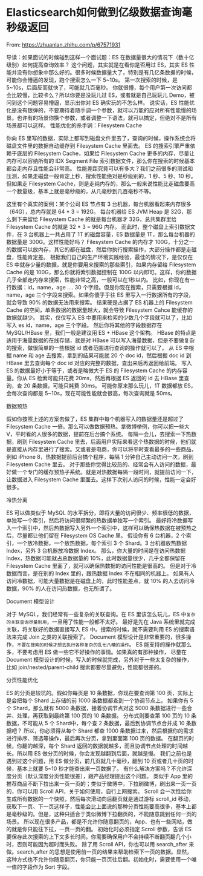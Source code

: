 # Elasticsearch如何做到亿级数据查询毫秒级返回

From: https://zhuanlan.zhihu.com/p/67571931

导读：如果面试的时候碰到这样一个面试题：ES 在数据量很大的情况下（数十亿级别）如何提高查询效率？
这个问题，其实就是在看你是否用过 ES，其实 ES 性能并没有你想象中那么好的。很多时候数据量大了，特别是有几亿条数据的时候，可能你会懵逼的发现，跑个搜索怎么一下 5~10s。
第一次搜索的时候，是5~10s，后面反而就快了，可能就几百毫秒。
你就很懵，每个用户第一次访问都会比较慢，比较卡么？所以你要是没玩儿过 ES，或者就是自己玩玩儿 Demo，被问到这个问题容易懵逼，显示出你对 ES 确实玩的不怎么样。
说实话，ES 性能优化是没有银弹的，不要期待着随手调一个参数，就可以万能的应对所有性能慢的场景。也许有的场景你换个参数，或者调整一下语法，就可以搞定，但绝对不是所有场景都可以这样。
性能优化的杀手锏：Filesystem Cache

你向 ES 里写的数据，实际上都写到磁盘文件里去了，查询的时候，操作系统会将磁盘文件里的数据自动缓存到 Filesystem Cache 里面去。
ES 的搜索引擎严重依赖于底层的 Filesystem Cache，如果给 Filesystem Cache 更多的内存，尽量让内存可以容纳所有的 IDX Segment File 索引数据文件，那么你在搜索的时候基本都会走内存且性能会非常高。
性能差距究竟可以有多大？我们之前很多的测试和压测，如果走磁盘一般肯定上秒，搜索性能绝对是秒级别的，1 秒、5 秒、10 秒。但如果走 Filesystem Cache，则是走纯内存的，那么一般来说性能比走磁盘要高一个数量级，基本上就是毫秒级的，从几毫秒到几百毫秒不等。

这里有个真实的案例：某个公司 ES 节点有 3 台机器，每台机器看起来内存很多（64G），总内存就是 64 * 3 = 192G。
每台机器给 ES JVM Heap 是 32G，那么剩下来留给 Filesystem Cache 的就是每台机器才 32G，总共集群里给 Filesystem Cache 的就是 32 * 3 = 96G 内存。
而此时，整个磁盘上索引数据文件，在 3 台机器上一共占用了 1T 的磁盘容量，ES 数据量是 1T，那么每台机器的数据量是 300G。这样性能好吗？
Filesystem Cache 的内存才 100G，十分之一的数据可以放内存，其它的都在磁盘，然后你执行搜索操作，大部分操作都是走磁盘，性能肯定差。
根据我们自己的生产环境实践经验，最佳的情况下，是仅仅在 ES 中就存少量的数据，就是你要用来搜索的那些索引，如果内存留给 Filesystem Cache 的是 100G，那么你就将索引数据控制在 100G 以内即可。这样，你的数据几乎全部走内存来搜索，性能非常之高，一般可以在1秒以内。
比如，你现在有一行数据：id，name，age .... 30 个字段。但是你现在搜索，只需要根据 id，name，age 三个字段来搜索。如果你傻乎乎往 ES 里写入一行数据所有的字段，就会导致 90% 的数据无法用来搜索。
结果硬是占据了 ES 机器上的 Filesystem Cache 的空间，单条数据的数据量越大，就会导致 Filesystem Cahce 能缓存的数据就越少。
其实，仅仅写入 ES 中要用来检索的少数几个字段就可以了，比如写入 es id，name，age 三个字段。
然后你将其他的字段数据存在 MySQL/HBase 里，我们一般是建议用 ES + HBase 这个架构。
HBase 的特点是适用于海量数据的在线存储，就是对 HBase 可以写入海量数据，但是不要做复杂的搜索，做很简单的一些根据 id 或者范围进行查询的操作就可以了。
从 ES 中根据 name 和 age 去搜索，拿到的结果可能就 20 个 doc id，然后根据 doc id 到 HBase 里去查询每个 doc id 对应的完整的数据，查出来后再返回给前端。
写入 ES 的数据最好小于等于，或者是略微大于 ES 的 Filesystem Cache 的内存容量。你从 ES 检索可能只花费 20ms，然后再根据 ES 返回的 id 去 HBase 里查询，查 20 条数据，可能只耗费 30ms。
可能你原来那么玩儿，1T 数据都放 ES，会每次查询都是 5~10s，现在可能性能就会很高，每次查询就是 50ms。

数据预热

假如你按照上述的方案去做了，ES 集群中每个机器写入的数据量还是超过了 Filesystem Cache 一倍。那么可以做数据预热。拿微博举例，你可以把一些大 V，平时看的人很多的数据，提前在后台搞个系统。
每隔一会儿，去搜索一下热数据，刷到 Filesystem Cache 里去，后面用户实际来看这个热数据的时候，他们就是直接从内存里进行了搜索。又或者是电商，你可以将平时查看最多的一些商品，例如 iPhone 8，热数据提前后台搞个程序，每隔 1 分钟自己主动访问一次，刷到 Filesystem Cache 里去。
对于那些你觉得比较热的、经常会有人访问的数据，最好做一个专门的缓存预热子系统。就是对热数据每隔一段时间，就提前访问一下，让数据进入 Filesystem Cache 里面去。这样下次别人访问的时候，性能一定会好很多。

冷热分离

ES 可以做类似于 MySQL 的水平拆分，即将大量的访问很少、频率很低的数据，单独写一个索引，然后将访问很频繁的热数据单独写一个索引。
最好将冷数据写入一个索引中，然后热数据写入另外一个索引中，这样可以确保热数据在被预热之后，尽量都让他们留在 Filesystem OS Cache 里。
假设你有 6 台机器，2 个索引，一个放冷数据，一个放热数据，每个索引 3 个 Shard。3 台机器放热数据 Index，另外 3 台机器放冷数据 Index。
那么，你大量的时间是在访问热数据 Index，热数据可能就占总数据量的 10%，此时数据量很少，几乎全都保留在 Filesystem Cache 里面了，就可以确保热数据的访问性能是很高的。
但是对于冷数据而言，是在别的 Index 里的，跟热数据 Index 不在相同的机器上。
如果有人访问冷数据，可能大量数据是在磁盘上的，此时性能差点，就 10% 的人去访问冷数据，90% 的人在访问热数据，也无所谓了。

Document 模型设计

对于 MySQL，我们经常有一些复杂的关联查询。在 ES 里该怎么玩儿，ES 中`复杂的关联查询尽量别用`，一旦用了性能一般都不太好。
最好是先在 Java 系统里就完成关联，将关联好的数据直接写入 ES 中。搜索的时候，就不需要利用 ES 的搜索语法来完成 Join 之类的关联搜索了。
Document 模型设计是非常重要的，很多操作，`不要在搜索的时候才想去执行各种复杂的乱七八糟的操作`。
ES 能支持的操作就那么多，不要考虑用 ES 做一些它不好操作的事情。如果真的有那种操作，
尽量在 Document 模型设计的时候，写入的时候就完成，另外对于一些太复杂的操作，比如 join/nested/parent-child 搜索都要尽量避免，性能都很差的。

分页性能优化

ES 的分页是较坑的。假如你每页是 10 条数据，你现在要查询第 100 页，实际上是会把每个 Shard 上存储的前 1000 条数据都查到一个协调节点上。
如果你有 5 个 Shard，那么就有 5000 条数据，接着协调节点对这 5000 条数据进行一些合并、处理，再获取到最终第 100 页的 10 条数据。
分布式则要查第 100 页的 10 条数据，不可能从 5 个 Shard中，每个查 2 条数据，最后到协调节点合并成 10 条数据吧？
所以，你必须得从每个 Shard 都查 1000 条数据过来，然后根据你的需求进行排序、筛选等操作，最后再次分页，拿到里面第 100 页的数据。
在翻页的时候，你翻的越深，每个 Shard 返回的数据就越多，而且协调节点处理的时间越长。所以用 ES 做分页的时候，你会发现越翻到后面，就越是慢。
我们之前也是遇到过这个问题，用 ES 做分页，前几页就几十毫秒，翻到 10 页或者几十页的时候，基本上就要 5~10 秒才能查出来一页数据了。
有什么解决方案吗？不允许深度分页（默认深度分页性能很差），跟产品经理提出这个问题。
类似于 App 里的推荐商品不断下拉出来一页一页的；类似于微博中，下拉刷微博，刷出来一页一页的，你可以用 Scroll API，关于如何使用，自行上网搜索。
Scroll 会一次性给你生成所有数据的一个快照，然后每次滑动向后翻页就是通过游标 scroll_id 移动，获取下一页、下一页这样子，性能会比上面说的那种分页性能要高很多，基本上都是毫秒级的。但是，这种只适合于类似微博下拉翻页的，不能随意跳到任何一页的场景。
所以现在很多产品，都是不允许你随意翻页的，App、也有一些网站，做的就是你只能往下拉，一页一页的翻。
初始化时必须指定 Scroll 参数，告诉 ES 要保存此次搜索的上下文多长时间。你需要确保用户不会持续不断翻页翻几个小时，否则可能因为超时而失败。
除了用 Scroll API，你也可以用 search_after 来做。search_after 的思想是使用前一页的结果来帮助检索下一页的数据。显然，这种方式也不允许你随意翻页，你只能一页页往后翻。初始化时，需要使用一个唯一值的字段作为 Sort 字段。
